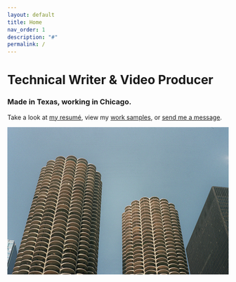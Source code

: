 ```yaml
---
layout: default
title: Home
nav_order: 1
description: "#"
permalink: /
---
```

# Technical Writer & Video Producer


### Made in Texas, working in Chicago. 


Take a look at [my resumé](resume), view my [work samples](portfolio), or [send me a message](mailto:sam@sambiguous.com).

![Marina City, in Chicago, IL.](marina_city.jpg)
